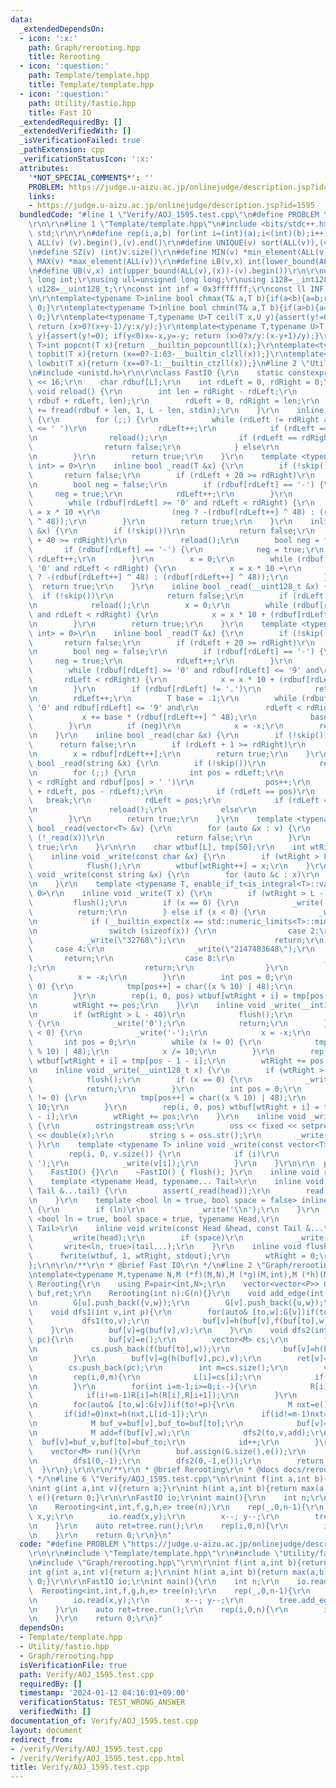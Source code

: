 ```yaml
---
data:
  _extendedDependsOn:
  - icon: ':x:'
    path: Graph/rerooting.hpp
    title: Rerooting
  - icon: ':question:'
    path: Template/template.hpp
    title: Template/template.hpp
  - icon: ':question:'
    path: Utility/fastio.hpp
    title: Fast IO
  _extendedRequiredBy: []
  _extendedVerifiedWith: []
  _isVerificationFailed: true
  _pathExtension: cpp
  _verificationStatusIcon: ':x:'
  attributes:
    '*NOT_SPECIAL_COMMENTS*': ''
    PROBLEM: https://judge.u-aizu.ac.jp/onlinejudge/description.jsp?id=1595
    links:
    - https://judge.u-aizu.ac.jp/onlinejudge/description.jsp?id=1595
  bundledCode: "#line 1 \"Verify/AOJ_1595.test.cpp\"\n#define PROBLEM \"https://judge.u-aizu.ac.jp/onlinejudge/description.jsp?id=1595\"\
    \r\n\r\n#line 1 \"Template/template.hpp\"\n#include <bits/stdc++.h>\r\nusing namespace\
    \ std;\r\n\r\n#define rep(i,a,b) for(int i=(int)(a);i<(int)(b);i++)\r\n#define\
    \ ALL(v) (v).begin(),(v).end()\r\n#define UNIQUE(v) sort(ALL(v)),(v).erase(unique(ALL(v)),(v).end())\r\
    \n#define SZ(v) (int)v.size()\r\n#define MIN(v) *min_element(ALL(v))\r\n#define\
    \ MAX(v) *max_element(ALL(v))\r\n#define LB(v,x) int(lower_bound(ALL(v),(x))-(v).begin())\r\
    \n#define UB(v,x) int(upper_bound(ALL(v),(x))-(v).begin())\r\n\r\nusing ll=long\
    \ long int;\r\nusing ull=unsigned long long;\r\nusing i128=__int128_t;\r\nusing\
    \ u128=__uint128_t;\r\nconst int inf = 0x3fffffff;\r\nconst ll INF = 0x1fffffffffffffff;\r\
    \n\r\ntemplate<typename T>inline bool chmax(T& a,T b){if(a<b){a=b;return 1;}return\
    \ 0;}\r\ntemplate<typename T>inline bool chmin(T& a,T b){if(a>b){a=b;return 1;}return\
    \ 0;}\r\ntemplate<typename T,typename U>T ceil(T x,U y){assert(y!=0); if(y<0)x=-x,y=-y;\
    \ return (x>0?(x+y-1)/y:x/y);}\r\ntemplate<typename T,typename U>T floor(T x,U\
    \ y){assert(y!=0); if(y<0)x=-x,y=-y; return (x>0?x/y:(x-y+1)/y);}\r\ntemplate<typename\
    \ T>int popcnt(T x){return __builtin_popcountll(x);}\r\ntemplate<typename T>int\
    \ topbit(T x){return (x==0?-1:63-__builtin_clzll(x));}\r\ntemplate<typename T>int\
    \ lowbit(T x){return (x==0?-1:__builtin_ctzll(x));}\n#line 2 \"Utility/fastio.hpp\"\
    \n#include <unistd.h>\r\n\r\nclass FastIO {\r\n    static constexpr int L = 1\
    \ << 16;\r\n    char rdbuf[L];\r\n    int rdLeft = 0, rdRight = 0;\r\n    inline\
    \ void reload() {\r\n        int len = rdRight - rdLeft;\r\n        memmove(rdbuf,\
    \ rdbuf + rdLeft, len);\r\n        rdLeft = 0, rdRight = len;\r\n        rdRight\
    \ += fread(rdbuf + len, 1, L - len, stdin);\r\n    }\r\n    inline bool skip()\
    \ {\r\n        for (;;) {\r\n            while (rdLeft != rdRight and rdbuf[rdLeft]\
    \ <= ' ')\r\n                rdLeft++;\r\n            if (rdLeft == rdRight) {\r\
    \n                reload();\r\n                if (rdLeft == rdRight)\r\n    \
    \                return false;\r\n            } else\r\n                break;\r\
    \n        }\r\n        return true;\r\n    }\r\n    template <typename T, enable_if_t<is_integral<T>::value,\
    \ int> = 0>\r\n    inline bool _read(T &x) {\r\n        if (!skip())\r\n     \
    \       return false;\r\n        if (rdLeft + 20 >= rdRight)\r\n            reload();\r\
    \n        bool neg = false;\r\n        if (rdbuf[rdLeft] == '-') {\r\n       \
    \     neg = true;\r\n            rdLeft++;\r\n        }\r\n        x = 0;\r\n\
    \        while (rdbuf[rdLeft] >= '0' and rdLeft < rdRight) {\r\n            x\
    \ = x * 10 +\r\n                (neg ? -(rdbuf[rdLeft++] ^ 48) : (rdbuf[rdLeft++]\
    \ ^ 48));\r\n        }\r\n        return true;\r\n    }\r\n    inline bool _read(__int128_t\
    \ &x) {\r\n        if (!skip())\r\n            return false;\r\n        if (rdLeft\
    \ + 40 >= rdRight)\r\n            reload();\r\n        bool neg = false;\r\n \
    \       if (rdbuf[rdLeft] == '-') {\r\n            neg = true;\r\n           \
    \ rdLeft++;\r\n        }\r\n        x = 0;\r\n        while (rdbuf[rdLeft] >=\
    \ '0' and rdLeft < rdRight) {\r\n            x = x * 10 +\r\n                (neg\
    \ ? -(rdbuf[rdLeft++] ^ 48) : (rdbuf[rdLeft++] ^ 48));\r\n        }\r\n      \
    \  return true;\r\n    }\r\n    inline bool _read(__uint128_t &x) {\r\n      \
    \  if (!skip())\r\n            return false;\r\n        if (rdLeft + 40 >= rdRight)\r\
    \n            reload();\r\n        x = 0;\r\n        while (rdbuf[rdLeft] >= '0'\
    \ and rdLeft < rdRight) {\r\n            x = x * 10 + (rdbuf[rdLeft++] ^ 48);\r\
    \n        }\r\n        return true;\r\n    }\r\n    template <typename T, enable_if_t<is_floating_point<T>::value,\
    \ int> = 0>\r\n    inline bool _read(T &x) {\r\n        if (!skip())\r\n     \
    \       return false;\r\n        if (rdLeft + 20 >= rdRight)\r\n            reload();\r\
    \n        bool neg = false;\r\n        if (rdbuf[rdLeft] == '-') {\r\n       \
    \     neg = true;\r\n            rdLeft++;\r\n        }\r\n        x = 0;\r\n\
    \        while (rdbuf[rdLeft] >= '0' and rdbuf[rdLeft] <= '9' and\r\n        \
    \       rdLeft < rdRight) {\r\n            x = x * 10 + (rdbuf[rdLeft++] ^ 48);\r\
    \n        }\r\n        if (rdbuf[rdLeft] != '.')\r\n            return true;\r\
    \n        rdLeft++;\r\n        T base = .1;\r\n        while (rdbuf[rdLeft] >=\
    \ '0' and rdbuf[rdLeft] <= '9' and\r\n               rdLeft < rdRight) {\r\n \
    \           x += base * (rdbuf[rdLeft++] ^ 48);\r\n            base *= .1;\r\n\
    \        }\r\n        if (neg)\r\n            x = -x;\r\n        return true;\r\
    \n    }\r\n    inline bool _read(char &x) {\r\n        if (!skip())\r\n      \
    \      return false;\r\n        if (rdLeft + 1 >= rdRight)\r\n            reload();\r\
    \n        x = rdbuf[rdLeft++];\r\n        return true;\r\n    }\r\n    inline\
    \ bool _read(string &x) {\r\n        if (!skip())\r\n            return false;\r\
    \n        for (;;) {\r\n            int pos = rdLeft;\r\n            while (pos\
    \ < rdRight and rdbuf[pos] > ' ')\r\n                pos++;\r\n            x.append(rdbuf\
    \ + rdLeft, pos - rdLeft);\r\n            if (rdLeft == pos)\r\n             \
    \   break;\r\n            rdLeft = pos;\r\n            if (rdLeft == rdRight)\r\
    \n                reload();\r\n            else\r\n                break;\r\n\
    \        }\r\n        return true;\r\n    }\r\n    template <typename T> inline\
    \ bool _read(vector<T> &v) {\r\n        for (auto &x : v) {\r\n            if\
    \ (!_read(x))\r\n                return false;\r\n        }\r\n        return\
    \ true;\r\n    }\r\n\r\n    char wtbuf[L], tmp[50];\r\n    int wtRight = 0;\r\n\
    \    inline void _write(const char &x) {\r\n        if (wtRight > L - 32)\r\n\
    \            flush();\r\n        wtbuf[wtRight++] = x;\r\n    }\r\n    inline\
    \ void _write(const string &x) {\r\n        for (auto &c : x)\r\n            _write(c);\r\
    \n    }\r\n    template <typename T, enable_if_t<is_integral<T>::value, int> =\
    \ 0>\r\n    inline void _write(T x) {\r\n        if (wtRight > L - 32)\r\n   \
    \         flush();\r\n        if (x == 0) {\r\n            _write('0');\r\n  \
    \          return;\r\n        } else if (x < 0) {\r\n            _write('-');\r\
    \n            if (__builtin_expect(x == std::numeric_limits<T>::min(), 0)) {\r\
    \n                switch (sizeof(x)) {\r\n                case 2:\r\n        \
    \            _write(\"32768\");\r\n                    return;\r\n           \
    \     case 4:\r\n                    _write(\"2147483648\");\r\n             \
    \       return;\r\n                case 8:\r\n                    _write(\"9223372036854775808\"\
    );\r\n                    return;\r\n                }\r\n            }\r\n  \
    \          x = -x;\r\n        }\r\n        int pos = 0;\r\n        while (x !=\
    \ 0) {\r\n            tmp[pos++] = char((x % 10) | 48);\r\n            x /= 10;\r\
    \n        }\r\n        rep(i, 0, pos) wtbuf[wtRight + i] = tmp[pos - 1 - i];\r\
    \n        wtRight += pos;\r\n    }\r\n    inline void _write(__int128_t x) {\r\
    \n        if (wtRight > L - 40)\r\n            flush();\r\n        if (x == 0)\
    \ {\r\n            _write('0');\r\n            return;\r\n        } else if (x\
    \ < 0) {\r\n            _write('-');\r\n            x = -x;\r\n        }\r\n \
    \       int pos = 0;\r\n        while (x != 0) {\r\n            tmp[pos++] = char((x\
    \ % 10) | 48);\r\n            x /= 10;\r\n        }\r\n        rep(i, 0, pos)\
    \ wtbuf[wtRight + i] = tmp[pos - 1 - i];\r\n        wtRight += pos;\r\n    }\r\
    \n    inline void _write(__uint128_t x) {\r\n        if (wtRight > L - 40)\r\n\
    \            flush();\r\n        if (x == 0) {\r\n            _write('0');\r\n\
    \            return;\r\n        }\r\n        int pos = 0;\r\n        while (x\
    \ != 0) {\r\n            tmp[pos++] = char((x % 10) | 48);\r\n            x /=\
    \ 10;\r\n        }\r\n        rep(i, 0, pos) wtbuf[wtRight + i] = tmp[pos - 1\
    \ - i];\r\n        wtRight += pos;\r\n    }\r\n    inline void _write(double x)\
    \ {\r\n        ostringstream oss;\r\n        oss << fixed << setprecision(15)\
    \ << double(x);\r\n        string s = oss.str();\r\n        _write(s);\r\n   \
    \ }\r\n    template <typename T> inline void _write(const vector<T> &v) {\r\n\
    \        rep(i, 0, v.size()) {\r\n            if (i)\r\n                _write('\
    \ ');\r\n            _write(v[i]);\r\n        }\r\n    }\r\n\r\n  public:\r\n\
    \    FastIO() {}\r\n    ~FastIO() { flush(); }\r\n    inline void read() {}\r\n\
    \    template <typename Head, typename... Tail>\r\n    inline void read(Head &head,\
    \ Tail &...tail) {\r\n        assert(_read(head));\r\n        read(tail...);\r\
    \n    }\r\n    template <bool ln = true, bool space = false> inline void write()\
    \ {\r\n        if (ln)\r\n            _write('\\n');\r\n    }\r\n    template\
    \ <bool ln = true, bool space = true, typename Head,\r\n              typename...\
    \ Tail>\r\n    inline void write(const Head &head, const Tail &...tail) {\r\n\
    \        _write(head);\r\n        if (space)\r\n            _write(' ');\r\n \
    \       write<ln, true>(tail...);\r\n    }\r\n    inline void flush() {\r\n  \
    \      fwrite(wtbuf, 1, wtRight, stdout);\r\n        wtRight = 0;\r\n    }\r\n\
    };\r\n\r\n/**\r\n * @brief Fast IO\r\n */\n#line 2 \"Graph/rerooting.hpp\"\n\r\
    \ntemplate<typename M,typename N,M (*f)(M,N),M (*g)(M,int),M (*h)(M,M),M (*e)()>struct\
    \ Rerooting{\r\n    using P=pair<int,N>;\r\n    vector<vector<P>> G;\r\n    vector<M>\
    \ buf,ret;\r\n    Rerooting(int n):G(n){}\r\n    void add_edge(int u,int v,N w){\r\
    \n        G[u].push_back({v,w});\r\n        G[v].push_back({u,w});\r\n    }\r\n\
    \    void dfs1(int v,int p){\r\n        for(auto& [to,w]:G[v])if(to!=p){\r\n \
    \           dfs1(to,v);\r\n            buf[v]=h(buf[v],f(buf[to],w));\r\n    \
    \    }\r\n        buf[v]=g(buf[v],v);\r\n    }\r\n    void dfs2(int v,int p,M\
    \ pc){\r\n        buf[v]=e();\r\n        vector<M> cs;\r\n        for(auto& [to,w]:G[v])if(to!=p){\r\
    \n            cs.push_back(f(buf[to],w));\r\n            buf[v]=h(buf[v],f(buf[to],w));\r\
    \n        }\r\n        buf[v]=g(h(buf[v],pc),v);\r\n        ret[v]=buf[v];\r\n\
    \        cs.push_back(pc);\r\n        int m=cs.size();\r\n        vector<M> L(m),R(m);\r\
    \n        rep(i,0,m){\r\n            L[i]=cs[i];\r\n            if(i)L[i]=h(L[i],L[i-1]);\r\
    \n        }\r\n        for(int i=m-1;i>=0;i--){\r\n            R[i]=cs[i];\r\n\
    \            if(i!=m-1)R[i]=h(R[i],R[i+1]);\r\n        }\r\n        int id=0;\r\
    \n        for(auto& [to,w]:G[v])if(to!=p){\r\n            M nxt=e();\r\n     \
    \       if(id!=0)nxt=h(nxt,L[id-1]);\r\n            if(id!=m-1)nxt=h(nxt,R[id+1]);\r\
    \n            M buf_v=buf[v],buf_to=buf[to];\r\n            buf[v]=g(nxt,v);\r\
    \n            M add=f(buf[v],w);\r\n            dfs2(to,v,add);\r\n          \
    \  buf[v]=buf_v,buf[to]=buf_to;\r\n            id++;\r\n        }\r\n    }\r\n\
    \    vector<M> run(){\r\n        buf.assign(G.size(),e());\r\n        ret.assign(G.size(),e());\r\
    \n        dfs1(0,-1);\r\n        dfs2(0,-1,e());\r\n        return ret;\r\n  \
    \  }\r\n};\r\n\r\n/**\r\n * @brief Rerooting\r\n * @docs docs/rerooting.md\r\n\
    \ */\n#line 6 \"Verify/AOJ_1595.test.cpp\"\n\r\nint f(int a,int b){return a+b;}\r\
    \nint g(int a,int v){return a;}\r\nint h(int a,int b){return max(a,b);}\r\nint\
    \ e(){return 0;}\r\n\r\nFastIO io;\r\nint main(){\r\n    int n;\r\n    io.read(n);\r\
    \n    Rerooting<int,int,f,g,h,e> tree(n);\r\n    rep(_,0,n-1){\r\n        int\
    \ x,y;\r\n        io.read(x,y);\r\n        x--; y--;\r\n        tree.add_edge(x,y,1);\r\
    \n    }\r\n    auto ret=tree.run();\r\n    rep(i,0,n){\r\n        io.write(2*(n-1)-ret[i]);\r\
    \n    }\r\n    return 0;\r\n}\n"
  code: "#define PROBLEM \"https://judge.u-aizu.ac.jp/onlinejudge/description.jsp?id=1595\"\
    \r\n\r\n#include \"Template/template.hpp\"\r\n#include \"Utility/fastio.hpp\"\r\
    \n#include \"Graph/rerooting.hpp\"\r\n\r\nint f(int a,int b){return a+b;}\r\n\
    int g(int a,int v){return a;}\r\nint h(int a,int b){return max(a,b);}\r\nint e(){return\
    \ 0;}\r\n\r\nFastIO io;\r\nint main(){\r\n    int n;\r\n    io.read(n);\r\n  \
    \  Rerooting<int,int,f,g,h,e> tree(n);\r\n    rep(_,0,n-1){\r\n        int x,y;\r\
    \n        io.read(x,y);\r\n        x--; y--;\r\n        tree.add_edge(x,y,1);\r\
    \n    }\r\n    auto ret=tree.run();\r\n    rep(i,0,n){\r\n        io.write(2*(n-1)-ret[i]);\r\
    \n    }\r\n    return 0;\r\n}"
  dependsOn:
  - Template/template.hpp
  - Utility/fastio.hpp
  - Graph/rerooting.hpp
  isVerificationFile: true
  path: Verify/AOJ_1595.test.cpp
  requiredBy: []
  timestamp: '2024-01-12 04:16:01+09:00'
  verificationStatus: TEST_WRONG_ANSWER
  verifiedWith: []
documentation_of: Verify/AOJ_1595.test.cpp
layout: document
redirect_from:
- /verify/Verify/AOJ_1595.test.cpp
- /verify/Verify/AOJ_1595.test.cpp.html
title: Verify/AOJ_1595.test.cpp
---
```

